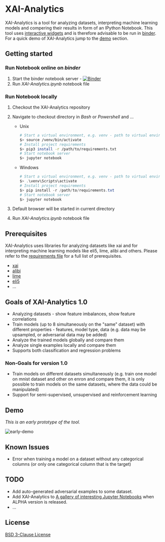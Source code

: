 # XAI-Analytics

XAI-Analytics is a tool for analyzing datasets, interpreting machine learning models and compering their results in form of an IPython Notebook. This tool uses [interactive widgets](https://ipywidgets.readthedocs.io/en/stable/) and is therefore advisable to be run in [binder](http://mybinder.org/). For a quick demo of XAI-Analytics jump to the [demo](#demo) section.

## Getting started

### Run Notebook online on _binder_

1. Start the binder notebook server - [![Binder](https://mybinder.org/badge_logo.svg)](https://mybinder.org/v2/gh/Batev/XAI-Analytics/master)
2. Run *XAI-Analytics.ipynb* notebook file

### Run Notebook locally

1. Checkout the XAI-Analytics repository
1. Navigate to checkout directory in _Bash_ or _Powershell_ and ...

    * Unix

        ```bash
        # Start a virtual environment, e.g. venv - path to virtual environment
        $> source /venv/bin/activate
        # Install project requirements
        $> pip3 install -r /path/to/requirements.txt
        # Start notebook server
        $> jupyter notebook
        ```

    * Windows

        ```powershell
        # Start a virtual environment, e.g. venv - path to virtual environment
        $> .\venv\Scripts\activate
        # Install project requirements
        $> pip install -r /path/to/requirements.txt
        # Start notebook server
        $> jupyter notebook
        ```

1. Default browser will be started in current directory
1. Run *XAI-Analytics.ipynb* notebook file

## Prerequisites

XAI-Analytics uses libraries for analyzing datasets like xai and for interpreting machine learning models like eli5, lime, alibi and others. Please refer to the [requirements file](requirements.txt) for a full list of prerequisites.

* [xai](https://github.com/EthicalML/xai)
* [alibi](https://github.com/SeldonIO/alibi)
* [lime](https://github.com/marcotcr/lime)
* [eli5](https://github.com/TeamHG-Memex/eli5/)
* ...

## Goals of XAI-Analytics 1.0

* Analyzing datasets - show feature imbalances, show feature correlations  
* Train models (up to 8 simultaneously on the "same" dataset) with different properties - features, model type, data (e.g. data may be upsampled, or adversarial data may be added)
* Analyze the trained models globally and compare them
* Analyze single examples locally and compare them
* Supports both classification and regression problems

### Non-Goals for version 1.0

* Train models on different datasets simultaneously (e.g. train one model on mnist dataset and other on enron and compare them, it is only possible to train models on the same datasets, where the data could be manipulated)
* Support for semi-supervised, unsupervised and reinforcement learning

## <a name="demo"></a>Demo

_This is an early prototype of the tool._

![early-demo](xai-analytics-demo.gif)

## Known Issues

* Error when training a model on a dataset without any categorical columns (or only one categorical column that is the target)

## TODO

* Add auto-generated adversarial examples to some dataset.
* Add XAI-Analytics to [A gallery of interesting Jupyter Notebooks](https://github.com/jupyter/jupyter/wiki/A-gallery-of-interesting-Jupyter-Notebooks) when ALPHA version is released.
* ...

## License

[BSD 3-Clause License](LICENSE)
